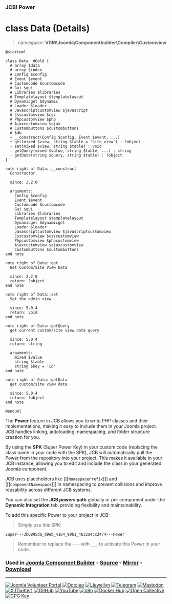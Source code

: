 ### JCB! Power
# class Data (Details)
> namespace: **VDM\Joomla\Componentbuilder\Compiler\Customview**

```uml
@startuml

class Data  #Gold {
  # array $data
  # array $index
  # Config $config
  # Event $event
  # Customcode $customcode
  # Gui $gui
  # Libraries $libraries
  # Templatelayout $templatelayout
  # Dynamicget $dynamic
  # Loader $loader
  # Javascriptcustomview $javascript
  # Csscustomview $css
  # Phpcustomview $php
  # Ajaxcustomview $ajax
  # Custombuttons $custombuttons
  # $db
  + __construct(Config $config, Event $event, ...)
  + get(mixed $view, string $table = 'site_view') : ?object
  - set(mixed $view, string $table) : void
  - getQuery(mixed $value, string $table, ...) : string
  - getData(string $query, string $table) : ?object
}

note right of Data::__construct
  Constructor.

  since: 3.2.0
  
  arguments:
    Config $config
    Event $event
    Customcode $customcode
    Gui $gui
    Libraries $libraries
    Templatelayout $templatelayout
    Dynamicget $dynamicget
    Loader $loader
    Javascriptcustomview $javascriptcustomview
    Csscustomview $csscustomview
    Phpcustomview $phpcustomview
    Ajaxcustomview $ajaxcustomview
    Custombuttons $custombuttons
end note

note right of Data::get
  Get Custom/Site View Data

  since: 3.2.0
  return: ?object
end note

note right of Data::set
  Set the admin view

  since: 5.0.4
  return: void
end note

note right of Data::getQuery
  get current custom/site view data query

  since: 5.0.4
  return: string
  
  arguments:
    mixed $value
    string $table
    string $key = 'id'
end note

note right of Data::getData
  get custom/site view data

  since: 5.0.4
  return: ?object
end note

@enduml
```

The **Power** feature in JCB allows you to write PHP classes and their implementations,
making it easy to include them in your Joomla project. JCB handles linking, autoloading,
namespacing, and folder structure creation for you.

By using the **SPK** (Super Power Key) in your custom code (replacing the class name
in your code with the SPK), JCB will automatically pull the Power from the repository
into your project. This makes it available in your JCB instance, allowing you to edit
and include the class in your generated Joomla component.

JCB uses placeholders like [[[`NamespacePrefix`]]] and [[[`ComponentNamespace`]]] in
namespacing to prevent collisions and improve reusability across different JCB systems.

You can also set the **JCB powers path** globally or per component under the
**Dynamic Integration** tab, providing flexibility and maintainability.

To add this specific Power to your project in JCB:

> Simply use this SPK:
```
Super---3b6895da_d9eb_4164_90b1_4632a4cc2474---Power
```
> Remember to replace the `---` with `___` to activate this Power in your code.

### Used in [Joomla Component Builder](https://www.joomlacomponentbuilder.com) - [Source](https://git.vdm.dev/joomla/Component-Builder) - [Mirror](https://github.com/vdm-io/Joomla-Component-Builder) - [Download](https://git.vdm.dev/joomla/pkg-component-builder/releases)

---
[![Joomla Volunteer Portal](https://img.shields.io/badge/-Joomla-gold?logo=joomla)](https://volunteers.joomla.org/joomlers/1396-llewellyn-van-der-merwe "Join Llewellyn on the Joomla Volunteer Portal: Shaping the Future Together!") [![Octoleo](https://img.shields.io/badge/-Octoleo-black?logo=linux)](https://git.vdm.dev/octoleo "--quiet") [![Llewellyn](https://img.shields.io/badge/-Llewellyn-ffffff?logo=gitea)](https://git.vdm.dev/Llewellyn "Collaborate and Innovate with Llewellyn on Git: Building a Better Code Future!") [![Telegram](https://img.shields.io/badge/-Telegram-blue?logo=telegram)](https://t.me/Joomla_component_builder "Join Llewellyn and the Community on Telegram: Building Joomla Components Together!") [![Mastodon](https://img.shields.io/badge/-Mastodon-9e9eec?logo=mastodon)](https://joomla.social/@llewellyn "Connect and Engage with Llewellyn on Joomla Social: Empowering Communities, One Post at a Time!") [![X (Twitter)](https://img.shields.io/badge/-X-black?logo=x)](https://x.com/llewellynvdm "Join the Conversation with Llewellyn on X: Where Ideas Take Flight!") [![GitHub](https://img.shields.io/badge/-GitHub-181717?logo=github)](https://github.com/Llewellynvdm "Build, Innovate, and Thrive with Llewellyn on GitHub: Turning Ideas into Impact!") [![YouTube](https://img.shields.io/badge/-YouTube-ff0000?logo=youtube)](https://www.youtube.com/@OctoYou "Explore, Learn, and Create with Llewellyn on YouTube: Your Gateway to Inspiration!") [![n8n](https://img.shields.io/badge/-n8n-black?logo=n8n)](https://n8n.io/creators/octoleo "Effortless Automation and Impactful Workflows with Llewellyn on n8n!") [![Docker Hub](https://img.shields.io/badge/-Docker-grey?logo=docker)](https://hub.docker.com/u/llewellyn "Llewellyn on Docker: Containerize Your Creativity!") [![Open Collective](https://img.shields.io/badge/-Donate-green?logo=opencollective)](https://opencollective.com/joomla-component-builder "Donate towards JCB: Help Llewellyn financially so he can continue developing this great tool!") [![GPG Key](https://img.shields.io/badge/-GPG-blue?logo=gnupg)](https://git.vdm.dev/Llewellyn/gpg "Unlock Trust and Security with Llewellyn's GPG Key: Your Gateway to Verified Connections!")